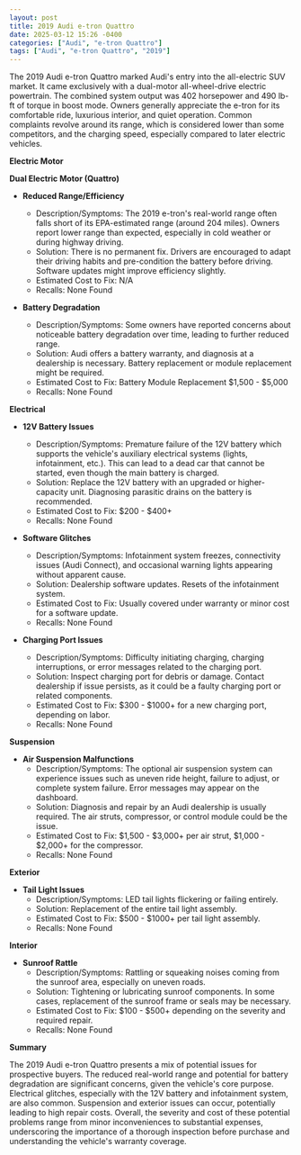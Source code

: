```yaml
---
layout: post
title: 2019 Audi e-tron Quattro
date: 2025-03-12 15:26 -0400
categories: ["Audi", "e-tron Quattro"]
tags: ["Audi", "e-tron Quattro", "2019"]
---
```

The 2019 Audi e-tron Quattro marked Audi's entry into the all-electric SUV market. It came exclusively with a dual-motor all-wheel-drive electric powertrain. The combined system output was 402 horsepower and 490 lb-ft of torque in boost mode. Owners generally appreciate the e-tron for its comfortable ride, luxurious interior, and quiet operation. Common complaints revolve around its range, which is considered lower than some competitors, and the charging speed, especially compared to later electric vehicles.

**Electric Motor**

**Dual Electric Motor (Quattro)**

*   **Reduced Range/Efficiency**
    *   Description/Symptoms: The 2019 e-tron's real-world range often falls short of its EPA-estimated range (around 204 miles). Owners report lower range than expected, especially in cold weather or during highway driving.
    *   Solution: There is no permanent fix. Drivers are encouraged to adapt their driving habits and pre-condition the battery before driving. Software updates might improve efficiency slightly.
    *   Estimated Cost to Fix: N/A
    *   Recalls: None Found

*   **Battery Degradation**
    *   Description/Symptoms: Some owners have reported concerns about noticeable battery degradation over time, leading to further reduced range.
    *   Solution: Audi offers a battery warranty, and diagnosis at a dealership is necessary. Battery replacement or module replacement might be required.
    *   Estimated Cost to Fix: Battery Module Replacement $1,500 - $5,000
    *   Recalls: None Found

**Electrical**

*   **12V Battery Issues**
    *   Description/Symptoms: Premature failure of the 12V battery which supports the vehicle's auxiliary electrical systems (lights, infotainment, etc.). This can lead to a dead car that cannot be started, even though the main battery is charged.
    *   Solution: Replace the 12V battery with an upgraded or higher-capacity unit. Diagnosing parasitic drains on the battery is recommended.
    *   Estimated Cost to Fix: $200 - $400+
    *   Recalls: None Found

*   **Software Glitches**
    *   Description/Symptoms: Infotainment system freezes, connectivity issues (Audi Connect), and occasional warning lights appearing without apparent cause.
    *   Solution: Dealership software updates. Resets of the infotainment system.
    *   Estimated Cost to Fix: Usually covered under warranty or minor cost for a software update.
    *   Recalls: None Found

*   **Charging Port Issues**
    *   Description/Symptoms: Difficulty initiating charging, charging interruptions, or error messages related to the charging port.
    *   Solution: Inspect charging port for debris or damage. Contact dealership if issue persists, as it could be a faulty charging port or related components.
    *   Estimated Cost to Fix: $300 - $1000+ for a new charging port, depending on labor.
    *   Recalls: None Found

**Suspension**

*   **Air Suspension Malfunctions**
    * Description/Symptoms: The optional air suspension system can experience issues such as uneven ride height, failure to adjust, or complete system failure. Error messages may appear on the dashboard.
    * Solution: Diagnosis and repair by an Audi dealership is usually required. The air struts, compressor, or control module could be the issue.
    * Estimated Cost to Fix: $1,500 - $3,000+ per air strut, $1,000 - $2,000+ for the compressor.
    * Recalls: None Found

**Exterior**

*   **Tail Light Issues**
    * Description/Symptoms: LED tail lights flickering or failing entirely.
    * Solution: Replacement of the entire tail light assembly.
    * Estimated Cost to Fix: $500 - $1000+ per tail light assembly.
    * Recalls: None Found

**Interior**

*   **Sunroof Rattle**
    * Description/Symptoms: Rattling or squeaking noises coming from the sunroof area, especially on uneven roads.
    * Solution: Tightening or lubricating sunroof components. In some cases, replacement of the sunroof frame or seals may be necessary.
    * Estimated Cost to Fix: $100 - $500+ depending on the severity and required repair.
    * Recalls: None Found

**Summary**

The 2019 Audi e-tron Quattro presents a mix of potential issues for prospective buyers. The reduced real-world range and potential for battery degradation are significant concerns, given the vehicle's core purpose. Electrical glitches, especially with the 12V battery and infotainment system, are also common. Suspension and exterior issues can occur, potentially leading to high repair costs. Overall, the severity and cost of these potential problems range from minor inconveniences to substantial expenses, underscoring the importance of a thorough inspection before purchase and understanding the vehicle's warranty coverage.

